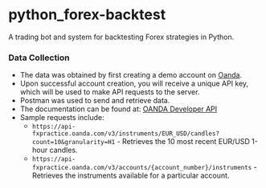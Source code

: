 # python_forex-backtest
A trading bot and system for backtesting Forex strategies in Python.

### Data Collection
- The data was obtained by first creating a demo account on [Oanda](https://oanda.com).
- Upon successful account creation, you will receive a unique API key, which will be used to make API requests to the server.
- Postman was used to send and retrieve data.
- The documentation can be found at: [OANDA Developer API](https://developer.oanda.com/rest-live-v20/instrument-ep/)
- Sample requests include:
  - `https://api-fxpractice.oanda.com/v3/instruments/EUR_USD/candles?count=10&granularity=H1` - Retrieves the 10 most recent EUR/USD 1-hour candles.
  - `https://api-fxpractice.oanda.com/v3/accounts/{account_number}/instruments` - Retrieves the instruments available for a particular account.
